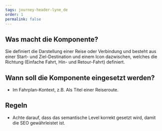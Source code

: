 ```yaml
---
tags: journey-header-lyne_de
order: 1
permalink: false
---
```


## Was macht die Komponente?
Sie definiert die Darstellung einer Reise oder Verbindung und besteht aus einer Start- und Ziel-Destination und einem Icon dazwischen, welches die Richtung (Einfache Fahrt, Hin- und Retour-Fahrt) definiert.

## Wann soll die Komponente eingesetzt werden?
* Im Fahrplan-Kontext, z.B. Als Titel einer Reiseroute.

## Regeln
* Achte darauf, dass das semantische Level korrekt gesetzt wird, damit die SEO gewährleistet ist.
